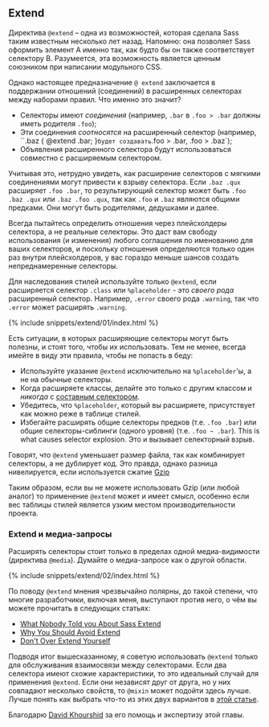 
## Extend

Директива `@extend` – одна из возможностей, которая сделала Sass таким известным несколько лет назад. Напомню: она позволяет Sass оформить элемент A именно так, как будто бы он также соответствует селектору B. Разумеется, эта возможность является ценным союзником при написании модульного CSS.

Однако настоящее предназначение `@ extend` заключается в поддержании отношений (соединений) в расширенных селекторах между наборами правил. Что именно это значит?

- Селекторы имеют *соединения* (например, `.bar` в `.foo > .bar` должны иметь родителя `.foo`);
- Эти соединения *соотносятся* на расширенный селектор (например, ``.baz { @extend .bar; }` будет создавать `.foo > .bar, .foo > .baz`);
- Объявления расширенного селектора будут использоваться совместно с расширяемым селектором.

Учитывая это, нетрудно увидеть, как расширение селекторов с мягкими соединениями могут привести к взрыву селектора. Если `.baz .qux` расширяет `.foo .bar`, то результирующий селектор может быть `.foo .baz .qux` или `.baz .foo .qux`, так как `.foo` и `.baz` являются общими предками. Они могут быть родителями, дедушками и далее.

Всегда пытайтесь определить отношения через плейсхолдеры селектора, а не реальные селекторы. Это даст вам свободу использования (и изменения) любого соглашения по именованию для ваших селекторов, и поскольку отношения определяются только один раз внутри плейсхолдеров, у вас гораздо меньше шансов создать непреднамеренные селекторы.

Для наследования стилей используйте только `@extend`, если расширяется селектор `.class` или `%placeholder` - это _своего рода_ расширенный селектор. Например, `.error` своего рода `.warning`, так что `.error` может расширять `.warning`.

{% include snippets/extend/01/index.html %}

Есть ситуации, в которых расширяющие селекторы могут быть полезны, и стоят того, чтобы их использовать. Тем не менее, всегда имейте в виду эти правила, чтобы не попасть в беду:

* Используйте указание `@extend` исключительно на `%placeholder`'ы, а не на обычные селекторы.
* Когда расширяете классы, делайте это только с другим классом и _никогда_ с [составным селектором](https://www.w3.org/TR/selectors4/#syntax).
* Убедитесь, что `%placeholder`, который вы расширяете, присутствует как можно реже в таблице стилей.
* Избегайте расширять общие селекторы предков (т.е. `.foo .bar`) или общие селекторы-сиблинги (одного уровня) (т.е. `.foo ~ .bar`). This is what causes selector explosion. Это и вызывает селекторный взрыв.

<div class="note">
  <p>Говорят, что <code>@extend</code> уменьшает размер файла, так как комбинирует селекторы, а не дублирует код. Это правда, однако разница нивелируется, если используется сжатие <a href="https://en.wikipedia.org/wiki/Gzip">Gzip</a></p>
  <p>Таким образом, если вы не можете использовать Gzip (или любой аналог) то применение <code>@extend</code> может и имеет смысл, особенно если вес таблицы стилей является узким местом производительности проекта.</p>
</div>

### Extend и медиа-запросы

Расширять селекторы стоит только в пределах одной медиа-видимости (директива `@media`). Думайте о медиа-запросе как о другой области.

{% include snippets/extend/02/index.html %}

По поводу `@extend` мнения чрезвычайно полярны, до такой степени, что многие разработчики, включая меня, выступают против него, о чём вы можете прочитать в следующих статьях:

* [What Nobody Told you About Sass Extend](https://www.sitepoint.com/sass-extend-nobody-told-you/)
* [Why You Should Avoid Extend](https://www.sitepoint.com/avoid-sass-extend/)
* [Don't Over Extend Yourself](https://pressupinc.com/blog/2014/11/dont-overextend-yourself-in-sass/)

Подводя итог вышесказанному, я советую использовать `@extend` только для обслуживания взаимосвязи между селекторами. Если два селектора имеют схожие характеристики, то это идеальный случай для применения `@extend`. Если они независят друг от друга, но у них совпадают несколько свойств, то `@mixin` может подойти здесь лучше. Лучше понять как выбрать что-то из этих двух вариантов в [этой статье](https://csswizardry.com/2014/11/when-to-use-extend-when-to-use-a-mixin/).

<div class="note">
  <p>Благодарю <a href="https://twitter.com/davidkpiano">David Khourshid</a> за его помощь и экспертизу этой главы.</p>
</div>
